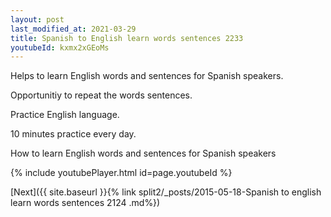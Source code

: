 ```yaml
---
layout: post
last_modified_at: 2021-03-29
title: Spanish to English learn words sentences 2233 
youtubeId: kxmx2xGEoMs
---
```

 
 
Helps to learn English words and sentences for Spanish speakers.

Opportunitiy to repeat the words sentences. 

Practice English language. 
 
10 minutes practice every day. 
 
How to learn English words and sentences for Spanish speakers 
 
{% include youtubePlayer.html id=page.youtubeId %}
 
 
[Next]({{ site.baseurl }}{% link  split2/_posts/2015-05-18-Spanish to english learn words sentences 2124 .md%})
 
